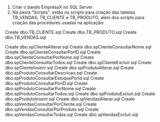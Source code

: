 1. Criar o bando EmpresaX no SQL Server
2. Na  pasta "Scripts", estão os scripts para criação das tabelas TB_VENDAS, TB_CLIENTE e TB_PRODUTO, além dos scripts para criação das procedures usadas na aplicação:

Create dbo.TB_CLIENTE.sql
Create dbo.TB_PRODUTO.sql
Create dbo.TB_VENDAS.sql

Create dbo.spClienteAlterar.sql
Create dbo.spClienteConsultarNome.sql
Create dbo.spClienteConsultarPorID.sql
Create dbo.spClienteConsultarPorNome.sql
Create dbo.spClienteConsultarTodos.sql
Create dbo.spClienteExcluir.sql
Create dbo.spClienteInserir.sql
Create dbo.spProdutoAlterar.sql
Create dbo.spProdutoConsultarDescricao.sql
Create dbo.spProdutoConsultarEstoquePorId.sql
Create dbo.spProdutoConsultarPoriD.sql
Create dbo.spProdutoConsultarPorNome.sql
Create dbo.spProdutoConsultarTodos.sql
Create dbo.spProdutoExcluir.sql
Create dbo.spProdutoInserir.sql
Create dbo.spVendasAlterar.sql
Create dbo.spVendasConsultarPorCliente.sql
Create dbo.spVendasConsultarPorProduto.sql
Create dbo.spVendasConsultarTodas.sql
Create dbo.spVendasExcluir.sql

